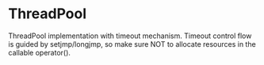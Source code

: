 # ThreadPool
ThreadPool implementation with timeout mechanism.
Timeout control flow is guided by setjmp/longjmp, so make sure NOT to allocate resources in the callable operator().
